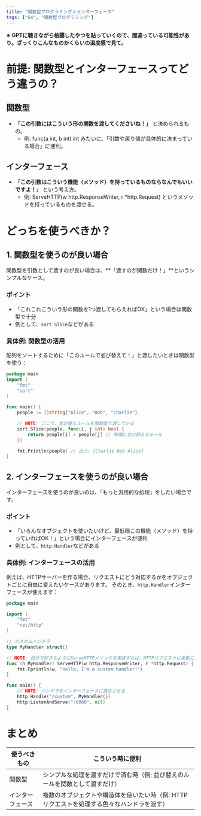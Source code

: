 ```yaml
---
title: "関数型プログラミングとインターフェース"
tags: ["Go", "関数型プログラミング"]
---
```


**※ GPTに聴きながら格闘したやつを貼っていくので、間違っている可能性があり。ざっくりこんなものかくらいの温度感で見て。**

# 前提: 関数型とインターフェースってどう違うの？
## 関数型
- **「この引数にはこういう形の関数を渡してくださいね！」** と決められるもの。
  - 例: func(a int, b int) int みたいに、「引数や戻り値が具体的に決まっている場合」に便利。

## インターフェース
- **「この引数はこういう機能（メソッド）を持っているものならなんでもいいですよ！」** という考え方。
  - 例: ServeHTTP(w http.ResponseWriter, r *http.Request) というメソッドを持っているものを渡せる。


# どっちを使うべきか？

## 1. 関数型を使うのが良い場合
関数型を引数として渡すのが良い場合は、**「渡すのが関数だけ！」**というシンプルなケース。

### ポイント
- 「これこれこういう形の関数を1つ渡してもらえればOK」という場合は関数型で十分
- 例として、`sort.Slice`などがある

### 具体例: 関数型の活用
配列をソートするために「このルールで並び替えて！」と渡したいときは関数型を使う：

```go
package main
import (
    "fmt"
    "sort"
)

func main() {
    people := []string{"Alice", "Bob", "Charlie"}

    // NOTE: ここで、並び替えルールを関数型で渡している
    sort.Slice(people, func(i, j int) bool {
        return people[i] > people[j] // 降順に並び替えるルール
    })

    fmt.Println(people) // 出力: [Charlie Bob Alice]
}
```


## 2. インターフェースを使うのが良い場合
インターフェースを使うのが良いのは、「もっと汎用的な処理」をしたい場合です。

### ポイント
- 「いろんなオブジェクトを使いたいけど、最低限この機能（メソッド）を持っていればOK！」という場合にインターフェースが便利
- 例として、`http.Handler`などがある

### 具体例: インターフェースの活用
例えば、HTTPサーバーを作る場合、リクエストにどう対応するかをオブジェクトごとに自由に変えたいケースがあります。
そのとき、`http.Handler`インターフェースが使えます：

```go
package main

import (
	"fmt"
	"net/http"
)

// カスタムハンドラ
type MyHandler struct{}

// NOTE: 自分で好きなようにServeHTTPメソッドを実装すれば、HTTPリクエストに柔軟に対応できる！
func (h MyHandler) ServeHTTP(w http.ResponseWriter, r *http.Request) {
	fmt.Fprintln(w, "Hello, I'm a custom handler!")
}

func main() {
	// NOTE: ハンドラをインターフェースに適合させる
	http.Handle("/custom", MyHandler{})
	http.ListenAndServe(":8080", nil)
}
```


# まとめ

| 使うべきもの | こういう時に便利 |
|------------|----------------|
| 関数型 | シンプルな処理を渡すだけで済む時（例: 並び替えのルールを関数として渡すだけ） |
| インターフェース | 複数のオブジェクトや構造体を使いたい時（例: HTTPリクエストを処理する色々なハンドラを渡す） |
